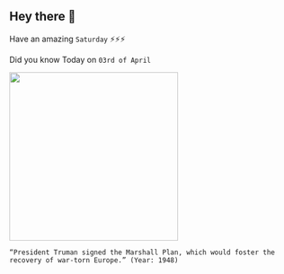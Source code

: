 ## Hey there 👋
Have an amazing `Saturday` ⚡⚡⚡

Did you know Today on `03rd of April`
 
 [<img src="https://www.historyonthenet.com/wp-content/uploads/2017/04/2000px-US-MarshallPlanAid-Logo.svg_.png" width="300" />](https://en.wikipedia.org/wiki/Marshall_Plan) 
 ```
“President Truman signed the Marshall Plan, which would foster the recovery of war-torn Europe.” (Year: 1948)
```
